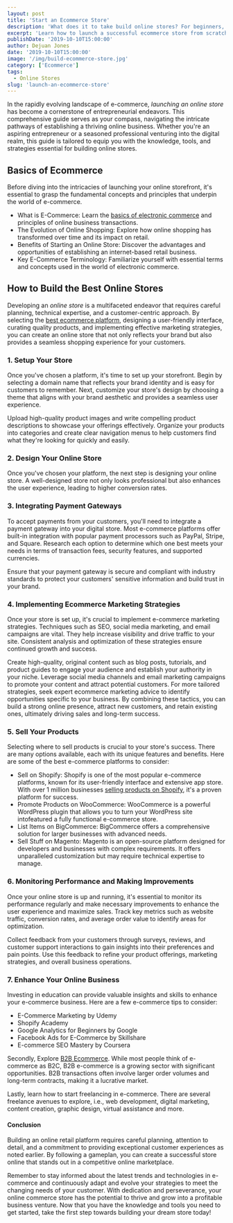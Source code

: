 ```yaml
---
layout: post
title: 'Start an Ecommerce Store'
description: 'What does it to take build online stores? For beginners, you must find a market, create a brand, and find hosting to start.'
excerpt: 'Learn how to launch a successful ecommerce store from scratch, including platform selection, design, marketing, and operational strategies.'
publishDate: '2019-10-10T15:00:00'
author: Dejuan Jones
date: '2019-10-10T15:00:00'
image: '/img/build-ecommerce-store.jpg'
category: ['Ecommerce']
tags:
  - Online Stores
slug: 'launch-an-ecommerce-store'
---
```


In the rapidly evolving landscape of e-commerce, _launching an online store_ has become a cornerstone of entrepreneurial endeavors. This comprehensive guide serves as your compass, navigating the intricate pathways of establishing a thriving online business. Whether you're an aspiring entrepreneur or a seasoned professional venturing into the digital realm, this guide is tailored to equip you with the knowledge, tools, and strategies essential for building online stores.

## Basics of Ecommerce

Before diving into the intricacies of launching your online storefront, it's essential to grasp the fundamental concepts and principles that underpin the world of e-commerce.

- What is E-Commerce: Learn the [basics of electronic commerce](/blog/what-is-ecommerce) and principles of online business transactions.
- The Evolution of Online Shopping: Explore how online shopping has transformed over time and its impact on retail.
- Benefits of Starting an Online Store: Discover the advantages and opportunities of establishing an internet-based retail business.
- Key E-Commerce Terminology: Familiarize yourself with essential terms and concepts used in the world of electronic commerce.

## How to Build the Best Online Stores

Developing an _online store_ is a multifaceted endeavor that requires careful planning, technical expertise, and a customer-centric approach. By selecting the [best ecommerce platform](/blog/best-ecommerce-platforms), designing a user-friendly interface, curating quality products, and implementing effective marketing strategies, you can create an online store that not only reflects your brand but also provides a seamless shopping experience for your customers.

### 1. Setup Your Store

Once you've chosen a platform, it's time to set up your storefront. Begin by selecting a domain name that reflects your brand identity and is easy for customers to remember. Next, customize your store's design by choosing a theme that aligns with your brand aesthetic and provides a seamless user experience.

Upload high-quality product images and write compelling product descriptions to showcase your offerings effectively. Organize your products into categories and create clear navigation menus to help customers find what they're looking for quickly and easily.

### 2. Design Your Online Store

Once you've chosen your platform, the next step is designing your online store. A well-designed store not only looks professional but also enhances the user experience, leading to higher conversion rates.

### 3. Integrating Payment Gateways

To accept payments from your customers, you'll need to integrate a payment gateway into your digital store. Most e-commerce platforms offer built-in integration with popular payment processors such as PayPal, Stripe, and Square. Research each option to determine which one best meets your needs in terms of transaction fees, security features, and supported currencies.

Ensure that your payment gateway is secure and compliant with industry standards to protect your customers' sensitive information and build trust in your brand.

### 4. Implementing Ecommerce Marketing Strategies

Once your store is set up, it's crucial to implement e-commerce marketing strategies. Techniques such as SEO, social media marketing, and email campaigns are vital. They help increase visibility and drive traffic to your site. Consistent analysis and optimization of these strategies ensure continued growth and success.

Create high-quality, original content such as blog posts, tutorials, and product guides to engage your audience and establish your authority in your niche. Leverage social media channels and email marketing campaigns to promote your content and attract potential customers. For more tailored strategies, seek expert ecommerce marketing advice to identify opportunities specific to your business. By combining these tactics, you can build a strong online presence, attract new customers, and retain existing ones, ultimately driving sales and long-term success.

### 5. Sell Your Products

Selecting where to sell products is crucial to your store's success. There are many options available, each with its unique features and benefits. Here are some of the best e-commerce platforms to consider:

- Sell on Shopify: Shopify is one of the most popular e-commerce platforms, known for its user-friendly interface and extensive app store. With over 1 million businesses [selling products on Shopify](/blog/sell-on-shopify), it's a proven platform for success.
- Promote Products on WooCommerce: WooCommerce is a powerful WordPress plugin that allows you to turn your WordPress site intofeatured a fully functional e-commerce store.
- List Items on BigCommerce: BigCommerce offers a comprehensive solution for larger businesses with advanced needs.
- Sell Stuff on Magento: Magento is an open-source platform designed for developers and businesses with complex requirements. It offers unparalleled customization but may require technical expertise to manage.

### 6. Monitoring Performance and Making Improvements

Once your online store is up and running, it's essential to monitor its performance regularly and make necessary improvements to enhance the user experience and maximize sales. Track key metrics such as website traffic, conversion rates, and average order value to identify areas for optimization.

Collect feedback from your customers through surveys, reviews, and customer support interactions to gain insights into their preferences and pain points. Use this feedback to refine your product offerings, marketing strategies, and overall business operations.

### 7. Enhance Your Online Business

Investing in education can provide valuable insights and skills to enhance your e-commerce business. Here are a few e-commerce tips to consider:

- E-Commerce Marketing by Udemy
- Shopify Academy
- Google Analytics for Beginners by Google
- Facebook Ads for E-Commerce by Skillshare
- E-commerce SEO Mastery by Coursera

Secondly, Explore [B2B Ecommerce](/blog/b2b-ecommerce). While most people think of e-commerce as B2C, B2B e-commerce is a growing sector with significant opportunities. B2B transactions often involve larger order volumes and long-term contracts, making it a lucrative market.

Lastly, learn how to start freelancing in e-commerce. There are several freelance avenues to explore, i.e., web development, digital marketing, content creation, graphic design, virtual assistance and more.

#### Conclusion

Building an online retail platform requires careful planning, attention to detail, and a commitment to providing exceptional customer experiences as noted earlier. By following a gameplan, you can create a successful store online that stands out in a competitive online marketplace.

Remember to stay informed about the latest trends and technologies in e-commerce and continuously adapt and evolve your strategies to meet the changing needs of your customer. With dedication and perseverance, your online commerce store has the potential to thrive and grow into a profitable business venture. Now that you have the knowledge and tools you need to get started, take the first step towards building your dream store today!
